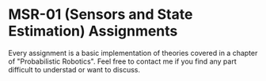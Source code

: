 # MSR-01 (Sensors and State Estimation) Assignments
Every assignment is a basic implementation of theories covered in a chapter of "Probabilistic Robotics". Feel free to contact me if you find any part difficult to understad or want to discuss.
